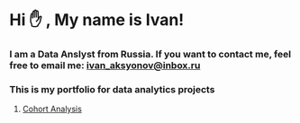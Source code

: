 # Hi :raised_hand: , My name is Ivan!
### I am a Data Anslyst from Russia. If you want to contact me, feel free to email me: ivan_aksyonov@inbox.ru
### This is my portfolio for data analytics projects


1) [Cohort Analysis](https://github.com/IvanAks777/My_Portfolio/tree/main/Cohort_Analysis)
